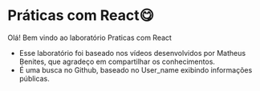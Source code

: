# Práticas com React😋

Olá! Bem vindo ao laboratório Praticas com React

- Esse laboratório foi baseado nos vídeos desenvolvidos por Matheus Benites, que agradeço em compartilhar os conhecimentos.
- É uma busca no Github, baseado no User_name exibindo informações públicas.
